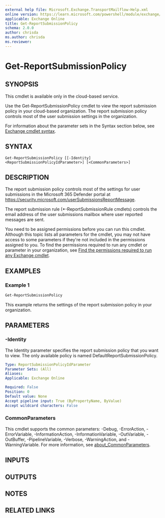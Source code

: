 ```yaml
---
external help file: Microsoft.Exchange.TransportMailflow-Help.xml
online version: https://learn.microsoft.com/powershell/module/exchange/get-reportsubmissionpolicy
applicable: Exchange Online
title: Get-ReportSubmissionPolicy
schema: 2.0.0
author: chrisda
ms.author: chrisda
ms.reviewer:
---
```


# Get-ReportSubmissionPolicy

## SYNOPSIS
This cmdlet is available only in the cloud-based service.

Use the Get-ReportSubmissionPolicy cmdlet to view the report submission policy in your cloud-based organization. The report submission policy controls most of the user submission settings in the organization.

For information about the parameter sets in the Syntax section below, see [Exchange cmdlet syntax](https://learn.microsoft.com/powershell/exchange/exchange-cmdlet-syntax).

## SYNTAX

```
Get-ReportSubmissionPolicy [[-Identity] <ReportSubmissionPolicyIdParameter>] [<CommonParameters>]
```

## DESCRIPTION
The report submission policy controls most of the settings for user submissions in the Microsoft 365 Defender portal at <https://security.microsoft.com/userSubmissionsReportMessage>.

The report submission rule (\*-ReportSubmissionRule cmdlets) controls the email address of the user submissions mailbox where user reported messages are sent.

You need to be assigned permissions before you can run this cmdlet. Although this topic lists all parameters for the cmdlet, you may not have access to some parameters if they're not included in the permissions assigned to you. To find the permissions required to run any cmdlet or parameter in your organization, see [Find the permissions required to run any Exchange cmdlet](https://learn.microsoft.com/powershell/exchange/find-exchange-cmdlet-permissions).

## EXAMPLES

### Example 1
```powershell
Get-ReportSubmissionPolicy
```

This example returns the settings of the report submission policy in your organization.

## PARAMETERS

### -Identity
The Identity parameter specifies the report submission policy that you want to view. The only available policy is named DefaultReportSubmissionPolicy.

```yaml
Type: ReportSubmissionPolicyIdParameter
Parameter Sets: (All)
Aliases:
Applicable: Exchange Online

Required: False
Position: 0
Default value: None
Accept pipeline input: True (ByPropertyName, ByValue)
Accept wildcard characters: False
```

### CommonParameters
This cmdlet supports the common parameters: -Debug, -ErrorAction, -ErrorVariable, -InformationAction, -InformationVariable, -OutVariable, -OutBuffer, -PipelineVariable, -Verbose, -WarningAction, and -WarningVariable. For more information, see [about_CommonParameters](https://go.microsoft.com/fwlink/p/?LinkID=113216).

## INPUTS

## OUTPUTS

## NOTES

## RELATED LINKS
